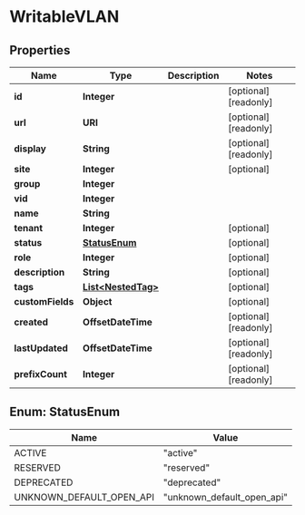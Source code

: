 

# WritableVLAN


## Properties

| Name | Type | Description | Notes |
|------------ | ------------- | ------------- | -------------|
|**id** | **Integer** |  |  [optional] [readonly] |
|**url** | **URI** |  |  [optional] [readonly] |
|**display** | **String** |  |  [optional] [readonly] |
|**site** | **Integer** |  |  [optional] |
|**group** | **Integer** |  |  |
|**vid** | **Integer** |  |  |
|**name** | **String** |  |  |
|**tenant** | **Integer** |  |  [optional] |
|**status** | [**StatusEnum**](#StatusEnum) |  |  [optional] |
|**role** | **Integer** |  |  [optional] |
|**description** | **String** |  |  [optional] |
|**tags** | [**List&lt;NestedTag&gt;**](NestedTag.md) |  |  [optional] |
|**customFields** | **Object** |  |  [optional] |
|**created** | **OffsetDateTime** |  |  [optional] [readonly] |
|**lastUpdated** | **OffsetDateTime** |  |  [optional] [readonly] |
|**prefixCount** | **Integer** |  |  [optional] [readonly] |



## Enum: StatusEnum

| Name | Value |
|---- | -----|
| ACTIVE | &quot;active&quot; |
| RESERVED | &quot;reserved&quot; |
| DEPRECATED | &quot;deprecated&quot; |
| UNKNOWN_DEFAULT_OPEN_API | &quot;unknown_default_open_api&quot; |



